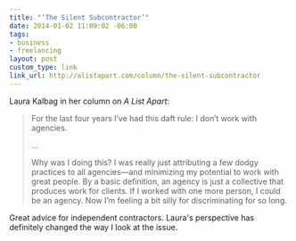 ```yaml
---
title: "‘The Silent Subcontractor’"
date: 2014-01-02 11:09:02 -06:00
tags:
- business
- freelancing
layout: post
custom_type: link
link_url: http://alistapart.com/column/the-silent-subcontractor
---
```


Laura Kalbag in her column on *A List Apart*:

>For the last four years I’ve had this daft rule: I don’t work with agencies.
>
>…
>
>Why was I doing this? I was really just attributing a few dodgy practices to all agencies—and minimizing my potential to work with great people. By a basic definition, an agency is just a collective that produces work for clients. If I worked with one more person, I could be an agency. Now I’m feeling a bit silly for discriminating for so long.

Great advice for independent contractors. Laura's perspective has definitely changed the way I look at the issue.
